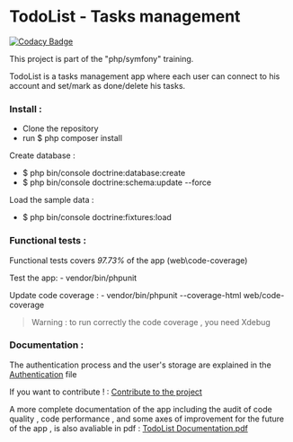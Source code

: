 # TodoList - Tasks management

[![Codacy Badge](https://api.codacy.com/project/badge/Grade/96b1ddc6ca734bac926592171d7554ed)](https://www.codacy.com/project/Isond2_3/TodoList/dashboard?utm_source=github.com&amp;utm_medium=referral&amp;utm_content=Isond2/TodoList&amp;utm_campaign=Badge_Grade_Dashboard)

This project is part of the "php/symfony" training.

TodoList is a tasks management app where each user can connect to his account and set/mark as done/delete his tasks.

### Install :

- Clone the repository
- run $ php composer install

Create database :

- $ php bin/console doctrine:database:create
- $ php bin/console doctrine:schema:update --force

Load the sample data :

- $ php bin/console doctrine:fixtures:load


### Functional tests :

Functional tests covers _97.73%_ of the app (web\code-coverage)

Test the app: - vendor/bin/phpunit

Update code coverage : - vendor/bin/phpunit --coverage-html web/code-coverage

> Warning : to run correctly the code coverage , you need Xdebug 

### Documentation :

The authentication process and the user's storage are explained in the [Authentication](https://github.com/Isond2/TodoList/blob/master/doc/Authentication.md) file

If you want to contribute ! : [Contribute to the project](https://github.com/Isond2/TodoList/blob/master/doc/Contribute%20to%20the%20project.md)

A more complete documentation of the app including the audit of code quality , code performance , and some axes of improvement for the future of the app , is also avaliable in pdf : [TodoList Documentation.pdf](https://github.com/Isond2/TodoList/blob/master/doc/TodoList%20documentation.pdf)
